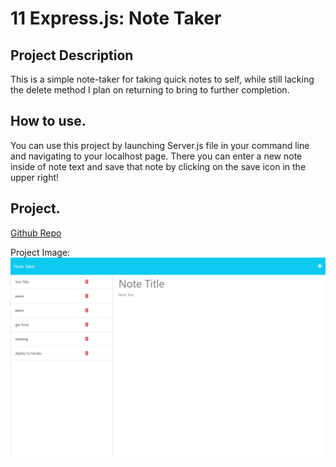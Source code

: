 # 11 Express.js: Note Taker

## Project Description
This is a simple note-taker for taking quick notes to self, while still lacking the delete method I plan on returning to bring to further completion.

## How to use.
You can use this project by launching Server.js file in your command line and navigating to your localhost page. There you can enter a new note inside of note text and save that note by clicking on the save icon in the upper right!


## Project.

[Github Repo](https://github.com/KeeslingB/express-notetaker)

Project Image: ![](./Assets/project-image.png)